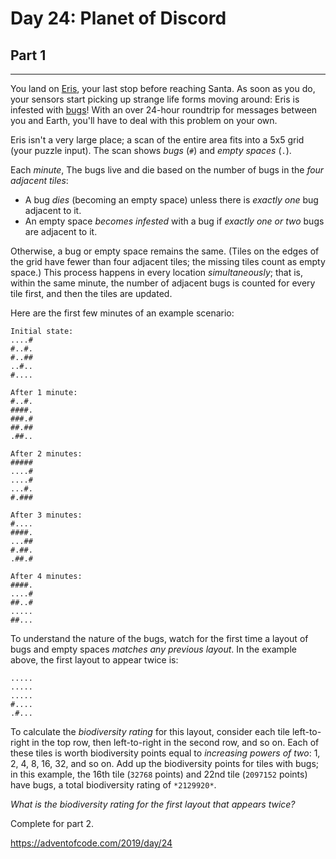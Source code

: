 # Day 24: Planet of Discord
## Part 1
---------------------------------

You land on [Eris](https://en.wikipedia.org/wiki/Eris_(dwarf_planet)), your last stop before reaching Santa. As soon as you do, your sensors start picking up strange life forms moving around: Eris is infested with [bugs](https://www.nationalgeographic.org/thisday/sep9/worlds-first-computer-bug/)! With an over 24-hour roundtrip for messages between you and Earth, you'll have to deal with this problem on your own.


Eris isn't a very large place; a scan of the entire area fits into a 5x5 grid (your puzzle input). The scan shows *bugs* (`#`) and *empty spaces* (`.`).


Each *minute*, The bugs live and die based on the number of bugs in the *four adjacent tiles*:


* A bug *dies* (becoming an empty space) unless there is *exactly one* bug adjacent to it.
* An empty space *becomes infested* with a bug if *exactly one or two* bugs are adjacent to it.


Otherwise, a bug or empty space remains the same. (Tiles on the edges of the grid have fewer than four adjacent tiles; the missing tiles count as empty space.) This process happens in every location *simultaneously*; that is, within the same minute, the number of adjacent bugs is counted for every tile first, and then the tiles are updated.


Here are the first few minutes of an example scenario:



```
Initial state:
....#
#..#.
#..##
..#..
#....

After 1 minute:
#..#.
####.
###.#
##.##
.##..

After 2 minutes:
#####
....#
....#
...#.
#.###

After 3 minutes:
#....
####.
...##
#.##.
.##.#

After 4 minutes:
####.
....#
##..#
.....
##...

```

To understand the nature of the bugs, watch for the first time a layout of bugs and empty spaces *matches any previous layout*. In the example above, the first layout to appear twice is:



```
.....
.....
.....
#....
.#...

```

To calculate the *biodiversity rating* for this layout, consider each tile left-to-right in the top row, then left-to-right in the second row, and so on. Each of these tiles is worth biodiversity points equal to *increasing powers of two*: 1, 2, 4, 8, 16, 32, and so on. Add up the biodiversity points for tiles with bugs; in this example, the 16th tile (`32768` points) and 22nd tile (`2097152` points) have bugs, a total biodiversity rating of `*2129920*`.


*What is the biodiversity rating for the first layout that appears twice?*




Complete for part 2.

https://adventofcode.com/2019/day/24

